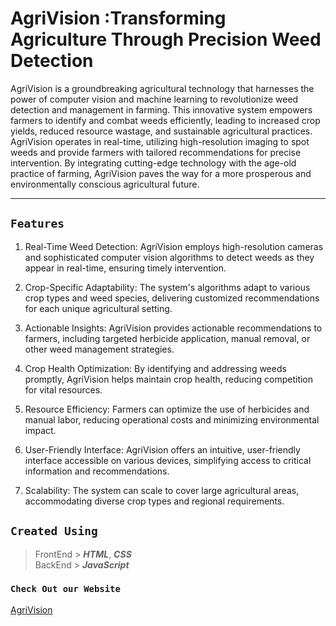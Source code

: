 # AgriVision :Transforming Agriculture Through Precision Weed Detection

AgriVision is a groundbreaking agricultural technology that harnesses the power of computer vision and machine learning to revolutionize weed detection and management in farming. This innovative system empowers farmers to identify and combat weeds efficiently, leading to increased crop yields, reduced resource wastage, and sustainable agricultural practices. AgriVision operates in real-time, utilizing high-resolution imaging to spot weeds and provide farmers with tailored recommendations for precise intervention. By integrating cutting-edge technology with the age-old practice of farming, AgriVision paves the way for a more prosperous and environmentally conscious agricultural future.

---

## `Features`

1. Real-Time Weed Detection: AgriVision employs high-resolution cameras and sophisticated computer vision algorithms to detect weeds as they appear in real-time, ensuring timely intervention.

2. Crop-Specific Adaptability: The system's algorithms adapt to various crop types and weed species, delivering customized recommendations for each unique agricultural setting.

3. Actionable Insights: AgriVision provides actionable recommendations to farmers, including targeted herbicide application, manual removal, or other weed management strategies.

4. Crop Health Optimization: By identifying and addressing weeds promptly, AgriVision helps maintain crop health, reducing competition for vital resources.

5. Resource Efficiency: Farmers can optimize the use of herbicides and manual labor, reducing operational costs and minimizing environmental impact.

6. User-Friendly Interface: AgriVision offers an intuitive, user-friendly interface accessible on various devices, simplifying access to critical information and recommendations.

7. Scalability: The system can scale to cover large agricultural areas, accommodating diverse crop types and regional requirements.


## `Created Using`
> FrontEnd > ***HTML***, ***CSS*** <br>
BackEnd > ***JavaScript***

### `Check Out our Website`
[AgriVision](https://prinuvinod.github.io/AgriVision/)
